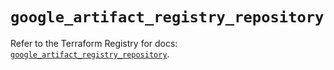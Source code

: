 # `google_artifact_registry_repository`

Refer to the Terraform Registry for docs: [`google_artifact_registry_repository`](https://registry.terraform.io/providers/hashicorp/google-beta/5.42.0/docs/resources/google_artifact_registry_repository).
